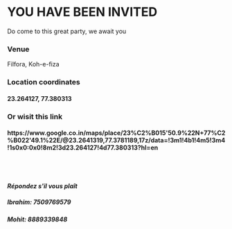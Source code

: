 <h1>YOU HAVE BEEN INVITED</h1>

<p>Do come to this great party, we await you</p>
<h3><b>Venue</b></h3>
Filfora, Koh-e-fiza

<h3><b>Location coordinates</b></h3> 
<h4>23.264127, 77.380313</h4>

<h3><b>Or wisit this link</b></h3>
<h4>https://www.google.co.in/maps/place/23%C2%B015'50.9%22N+77%C2%B022'49.1%22E/@23.2641319,77.3781189,17z/data=!3m1!4b1!4m5!3m4!1s0x0:0x0!8m2!3d23.264127!4d77.380313?hl=en</h4><br><br>

<h4><i>Répondez s'il vous plaît</i></h4>
<h5><b>Ibrahim</b>: 7509769579</h5>
<h5><b>Mohit</b>: 8889339848</h5>

